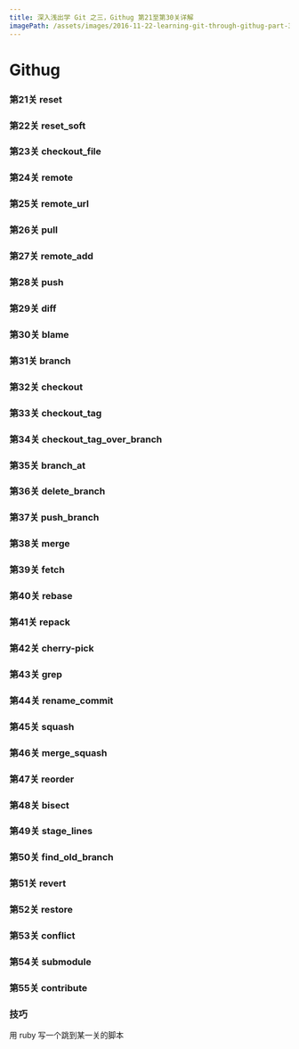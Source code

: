 ```yaml
---
title: 深入浅出学 Git 之三，Githug 第21至第30关详解
imagePath: /assets/images/2016-11-22-learning-git-through-githug-part-3-level-21-to-30
---
```


# Githug

### 第21关 reset

### 第22关 reset_soft

### 第23关 checkout_file

### 第24关 remote

### 第25关 remote_url

### 第26关 pull

### 第27关 remote_add

### 第28关 push

### 第29关 diff

### 第30关 blame

### 第31关 branch

### 第32关 checkout

### 第33关 checkout_tag

### 第34关 checkout_tag_over_branch

### 第35关 branch_at

### 第36关 delete_branch

### 第37关 push_branch

### 第38关 merge

### 第39关 fetch

### 第40关 rebase

### 第41关 repack

### 第42关 cherry-pick

### 第43关 grep

### 第44关 rename_commit

### 第45关 squash

### 第46关 merge_squash

### 第47关 reorder

### 第48关 bisect

### 第49关 stage_lines

### 第50关 find_old_branch

### 第51关 revert

### 第52关 restore

### 第53关 conflict

### 第54关 submodule

### 第55关 contribute

### 技巧
用 ruby 写一个跳到某一关的脚本
